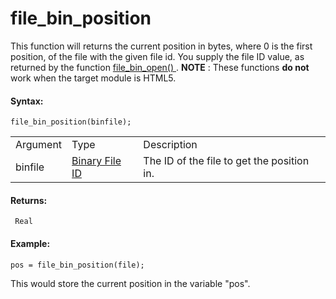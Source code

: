 # file_bin_position

This function will returns the current position in bytes, where 0 is the
first position, of the file with the given file id. You supply the file
ID value, as returned by the function [ file_bin_open()
](file_bin_open) . **NOTE** : These functions **do not** work when
the target module is HTML5.

#### Syntax:

``` gml
file_bin_position(binfile);
```

|          |                                                                                                                  |                                            |
|----------|------------------------------------------------------------------------------------------------------------------|--------------------------------------------|
| Argument | Type                                                                                                             | Description                                |
| binfile  |  [Binary File ID](../../../../../GameMaker_Language/GML_Reference/File_Handling/Binary_Files/file_bin_open)  | The ID of the file to get the position in. |

#### Returns:

``` gml
 Real
```

#### Example:

``` gml
pos = file_bin_position(file);
```

This would store the current position in the variable "pos".
